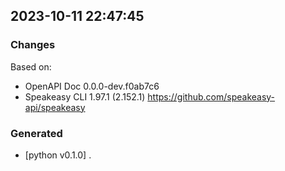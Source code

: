 

## 2023-10-11 22:47:45
### Changes
Based on:
- OpenAPI Doc 0.0.0-dev.f0ab7c6 
- Speakeasy CLI 1.97.1 (2.152.1) https://github.com/speakeasy-api/speakeasy
### Generated
- [python v0.1.0] .